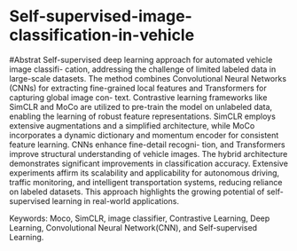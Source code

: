 # Self-supervised-image-classification-in-vehicle
#Abstrat
Self-supervised deep learning approach for automated vehicle image classifi-
cation, addressing the challenge of limited labeled data in large-scale datasets.
The method combines Convolutional Neural Networks (CNNs) for extracting
fine-grained local features and Transformers for capturing global image con-
text. Contrastive learning frameworks like SimCLR and MoCo are utilized to
pre-train the model on unlabeled data, enabling the learning of robust feature
representations. SimCLR employs extensive augmentations and a simplified
architecture, while MoCo incorporates a dynamic dictionary and momentum
encoder for consistent feature learning. CNNs enhance fine-detail recogni-
tion, and Transformers improve structural understanding of vehicle images.
The hybrid architecture demonstrates significant improvements in classification
accuracy. Extensive experiments affirm its scalability and applicability for
autonomous driving, traffic monitoring, and intelligent transportation systems,
reducing reliance on labeled datasets. This approach highlights the growing
potential of self-supervised learning in real-world applications.

Keywords: Moco, SimCLR, image classifier, Contrastive Learning, Deep
Learning, Convolutional Neural Network(CNN), and Self-supervised Learning.
